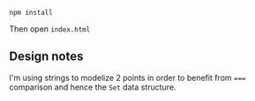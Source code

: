 
    npm install

Then open `index.html`

## Design notes

I'm using strings to modelize 2 points in order to benefit from `===` comparison and hence the `Set` data structure.

<!--Tasks:
- profile exec time -> why so slow ?
- implement 1st ruleset
-->